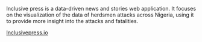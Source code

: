 Inclusive press is a data-driven news and stories web application. It focuses on the visualization of the data of herdsmen attacks across Nigeria, using it to provide more insight into the attacks and fatalities. 

[Inclusivepress.io](https://inclusivepress.io/data/visualizer)
